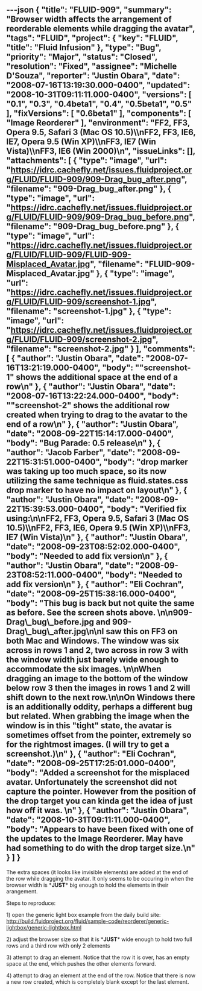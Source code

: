 ---json
{
  "title": "FLUID-909",
  "summary": "Browser width affects the arrangement of reorderable elements while dragging the avatar",
  "tags": "FLUID",
  "project": {
    "key": "FLUID",
    "title": "Fluid Infusion"
  },
  "type": "Bug",
  "priority": "Major",
  "status": "Closed",
  "resolution": "Fixed",
  "assignee": "Michelle D'Souza",
  "reporter": "Justin Obara",
  "date": "2008-07-16T13:19:30.000-0400",
  "updated": "2008-10-31T09:11:11.000-0400",
  "versions": [
    "0.1",
    "0.3",
    "0.4beta1",
    "0.4",
    "0.5beta1",
    "0.5"
  ],
  "fixVersions": [
    "0.6beta1"
  ],
  "components": [
    "Image Reorderer"
  ],
  "environment": "FF2, FF3, Opera 9.5, Safari 3 (Mac OS 10.5)\\\nFF2, FF3, IE6, IE7, Opera 9.5 (Win XP)\\\nFF3, IE7 (Win Vista)\\\nFF3, IE6 (Win 2000)\n",
  "issueLinks": [],
  "attachments": [
    {
      "type": "image",
      "url": "https://idrc.cachefly.net/issues.fluidproject.org/FLUID/FLUID-909/909-Drag_bug_after.png",
      "filename": "909-Drag_bug_after.png"
    },
    {
      "type": "image",
      "url": "https://idrc.cachefly.net/issues.fluidproject.org/FLUID/FLUID-909/909-Drag_bug_before.png",
      "filename": "909-Drag_bug_before.png"
    },
    {
      "type": "image",
      "url": "https://idrc.cachefly.net/issues.fluidproject.org/FLUID/FLUID-909/FLUID-909-Misplaced_Avatar.jpg",
      "filename": "FLUID-909-Misplaced_Avatar.jpg"
    },
    {
      "type": "image",
      "url": "https://idrc.cachefly.net/issues.fluidproject.org/FLUID/FLUID-909/screenshot-1.jpg",
      "filename": "screenshot-1.jpg"
    },
    {
      "type": "image",
      "url": "https://idrc.cachefly.net/issues.fluidproject.org/FLUID/FLUID-909/screenshot-2.jpg",
      "filename": "screenshot-2.jpg"
    }
  ],
  "comments": [
    {
      "author": "Justin Obara",
      "date": "2008-07-16T13:21:19.000-0400",
      "body": "\"screenshot-1\" shows the additional space at the end of a row\n"
    },
    {
      "author": "Justin Obara",
      "date": "2008-07-16T13:22:24.000-0400",
      "body": "\"screenshot-2\" shows the additional row created when trying to drag to the avatar to the end of a row\n"
    },
    {
      "author": "Justin Obara",
      "date": "2008-09-22T15:14:17.000-0400",
      "body": "Bug Parade: 0.5 release\n"
    },
    {
      "author": "Jacob Farber",
      "date": "2008-09-22T15:31:51.000-0400",
      "body": "drop marker was taking up too much space, so its now utilizing the same technique as fluid.states.css drop marker to have no impact on layout\n"
    },
    {
      "author": "Justin Obara",
      "date": "2008-09-22T15:39:53.000-0400",
      "body": "Verified fix using:\n\nFF2, FF3, Opera 9.5, Safari 3 (Mac OS 10.5)\\\nFF2, FF3, IE6, Opera 9.5 (Win XP)\\\nFF3, IE7 (Win Vista)\n"
    },
    {
      "author": "Justin Obara",
      "date": "2008-09-23T08:52:02.000-0400",
      "body": "Needed to add fix version\n"
    },
    {
      "author": "Justin Obara",
      "date": "2008-09-23T08:52:11.000-0400",
      "body": "Needed to add fix version\n"
    },
    {
      "author": "Eli Cochran",
      "date": "2008-09-25T15:38:16.000-0400",
      "body": "This bug is back but not quite the same as before. See the screen shots above. &#x20;\n\n909-Drag\\_bug\\_before.jpg and 909-Drag\\_bug\\_after.jpg\n\nI saw this on FF3 on both Mac and Windows. The window was six across in rows 1 and 2, two across in row 3 with the window width just barely wide enough to accommodate the six images.&#x20;\n\nWhen dragging an image to the bottom of the window below row 3 then the images in rows 1 and 2 will shift down to the next row.\n\nOn Windows there is an additionally oddity, perhaps a different bug but related. When grabbing the image when the window is in this \"tight\" state, the avatar is sometimes offset from the pointer, extremely so for the rightmost images. (I will try to get a screenshot.)\n"
    },
    {
      "author": "Eli Cochran",
      "date": "2008-09-25T17:25:01.000-0400",
      "body": "Added a screenshot for the misplaced avatar. Unfortunately the screenshot did not capture the pointer. However from the position of the drop target you can kinda get the idea of just how off it was.&#x20;\n"
    },
    {
      "author": "Justin Obara",
      "date": "2008-10-31T09:11:11.000-0400",
      "body": "Appears to have been fixed with one of the updates to the Image Reorderer. May have had something to do with the drop target size.\n"
    }
  ]
}
---
The extra spaces (it looks like invisible elements)  are added at the end of the row while dragging the avatar. It only  seems to be occuring in when the browser width is \***JUST**\* big enough to hold the elements in their arangement.&#x20;

Steps to reproduce:

1\) open the generic light box example from the daily build site:\
<http://build.fluidproject.org/fluid/sample-code/reorderer/generic-lightbox/generic-lightbox.html>

2\) adjust the browser size so that it is \***JUST**\* wide enough to hold two full rows and a third row with only 2 elements

3\) attempt to drag an element. Notice that the row it is over, has an empty space at the end, which pushes the other elements forward.

4\) attempt to drag an element at the end of the row. Notice that there is now a new row created, which is completely blank except for the last element.

        